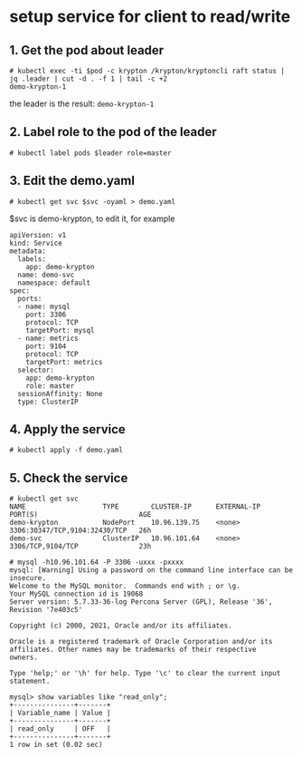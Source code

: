 # setup service for client to read/write

## 1. Get the pod about leader

```
# kubectl exec -ti $pod -c krypton /krypton/kryptoncli raft status | jq .leader | cut -d . -f 1 | tail -c +2
demo-krypton-1
```
the leader is the result: `demo-krypton-1`

## 2. Label role to the pod of the leader
```
# kubectl label pods $leader role=master
```
## 3. Edit the demo.yaml
```
# kubectl get svc $svc -oyaml > demo.yaml
```
$svc is demo-krypton, to edit it, for example

```
apiVersion: v1
kind: Service
metadata:
  labels:
    app: demo-krypton
  name: demo-svc
  namespace: default
spec:
  ports:
  - name: mysql
    port: 3306
    protocol: TCP
    targetPort: mysql
  - name: metrics
    port: 9104
    protocol: TCP
    targetPort: metrics
  selector:
    app: demo-krypton
    role: master
  sessionAffinity: None
  type: ClusterIP
```

## 4. Apply the service

```# kubectl apply -f demo.yaml```

## 5. Check the service

```
# kubectl get svc
NAME                   TYPE        CLUSTER-IP      EXTERNAL-IP   PORT(S)                         AGE
demo-krypton           NodePort    10.96.139.75    <none>        3306:30347/TCP,9104:32430/TCP   26h
demo-svc               ClusterIP   10.96.101.64    <none>        3306/TCP,9104/TCP               23h
```

```
# mysql -h10.96.101.64 -P 3306 -uxxx -pxxxx
mysql: [Warning] Using a password on the command line interface can be insecure.
Welcome to the MySQL monitor.  Commands end with ; or \g.
Your MySQL connection id is 19068
Server version: 5.7.33-36-log Percona Server (GPL), Release '36', Revision '7e403c5'

Copyright (c) 2000, 2021, Oracle and/or its affiliates.

Oracle is a registered trademark of Oracle Corporation and/or its
affiliates. Other names may be trademarks of their respective
owners.

Type 'help;' or '\h' for help. Type '\c' to clear the current input statement.

mysql> show variables like "read_only";
+---------------+-------+
| Variable_name | Value |
+---------------+-------+
| read_only     | OFF   |
+---------------+-------+
1 row in set (0.02 sec)
```